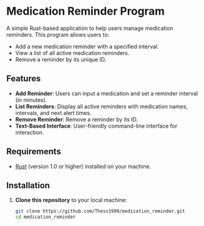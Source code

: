 # Medication Reminder Program

A simple Rust-based application to help users manage medication reminders. This program allows users to:

- Add a new medication reminder with a specified interval.
- View a list of all active medication reminders.
- Remove a reminder by its unique ID.

## Features

- **Add Reminder**: Users can input a medication and set a reminder interval (in minutes).
- **List Reminders**: Display all active reminders with medication names, intervals, and next alert times.
- **Remove Reminder**: Remove a reminder by its ID.
- **Text-Based Interface**: User-friendly command-line interface for interaction.

## Requirements

- [Rust](https://www.rust-lang.org/) (version 1.0 or higher) installed on your machine.

## Installation

1. **Clone this repository** to your local machine:

   ```bash
   git clone https://github.com/Thess1999/medication_reminder.git
   cd medication_reminder
